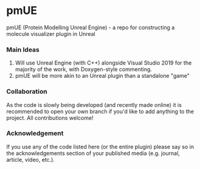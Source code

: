 # pmUE
pmUE (Protein Modelling Unreal Engine) - a repo for constructing a molecule visualizer plugin in Unreal

### Main Ideas
1. Will use Unreal Engine (with C++) alongside Visual Studio 2019 for the majority of the work, with Doxygen-style commenting.
2. pmUE will be more akin to an Unreal plugin than a standalone "game"

### Collaboration
As the code is slowly being developed (and recently made online) it is recommended to open your own branch if you'd like to add anything to the project. All contributions welcome!

### Acknowledgement
If you use any of the code listed here (or the entire plugin) please say so in the acknowledgements section of your published media (e.g. journal, article, video, etc.).
